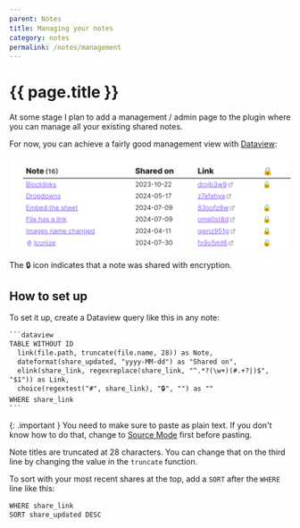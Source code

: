 ```yaml
---
parent: Notes
title: Managing your notes
category: notes
permalink: /notes/management
---
```

# {{ page.title }}

At some stage I plan to add a management / admin page to the plugin where you can manage
all your existing shared notes.

For now, you can achieve a fairly good management view with [Dataview](https://github.com/blacksmithgu/obsidian-dataview):

![](./note-management.png)

The 🔒 icon indicates that a note was shared with encryption.

## How to set up

To set it up, create a Dataview query like this in any note:

````
```dataview
TABLE WITHOUT ID
  link(file.path, truncate(file.name, 28)) as Note,
  dateformat(share_updated, "yyyy-MM-dd") as "Shared on", 
  elink(share_link, regexreplace(share_link, "^.*?(\w+)(#.+?|)$", "$1")) as Link,
  choice(regextest("#", share_link), "🔒", "") as ""
WHERE share_link
```
````

{: .important }
You need to make sure to paste as plain text. If you don't know how to do that, 
change to [Source Mode](https://help.obsidian.md/Editing+and+formatting/Edit+and+preview+Markdown#Editor+modes) first before pasting.

Note titles are truncated at 28 characters. You can change that on the third line by changing the value in the `truncate` function.

To sort with your most recent shares at the top, add a `SORT` after the `WHERE` line like this:

```
WHERE share_link
SORT share_updated DESC
```
